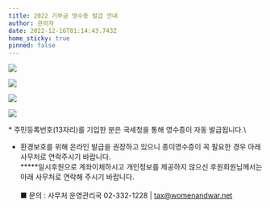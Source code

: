 ```yaml
---
title: 2022 기부금 영수증 발급 안내
author: 관리자
date: 2022-12-16T01:14:43.743Z
home_sticky: true
pinned: false
---
```



![](/img/e1.2_기부금-발급-안내-5-_이미지_연대운동국_백지윤_221215_최종_한시.png)

![](/img/e1.2_기부금-발급-안내-2-_이미지_연대운동국_백지윤_221215_최종_한시.png)

![](/img/e1.2_기부금-발급-안내-3-_이미지_연대운동국_백지윤_221215_최종_한시.png)

![](/img/e1.2_기부금-발급-안내-4-_이미지_연대운동국_백지윤_221215_최종_한시.png)

\* 주민등록번호(13자리)를 기입한 분은 국세청을 통해 영수증이 자동 발급됩니다.\
* 환경보호를 위해 온라인 발급을 권장하고 있으니 종이영수증이 꼭 필요한 경우 아래 사무처로 연락주시기 바랍니다.\
**\***일시후원으로 계좌이체하시고 개인정보를 제공하지 않으신 후원회원님께서는 아래 사무처로 연락해 주시기 바랍니다.\
\
■ 문의 : 사무처 운영관리국 02-332-1228 | tax@womenandwar.net
